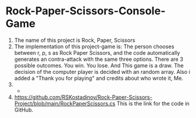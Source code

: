 # Rock-Paper-Scissors-Console-Game
1. The name of this project is Rock, Paper, Scissors
2. The implementation of this project-game is: The person chooses between r, p, s as Rock Paper Scissors, and the code automatically generates an contra-attack with the same three options. There are 3 possible outcomes. You win. You lose. And This game is a draw. The decision of the computer player is decided with an random array. Also i added a "Thank you for playing" and credits about who wrote it, Me.
3. - 
4. https://github.com/RSKostadinov/Rock-Paper-Scissors-Project/blob/main/RockPaperScissors.cs This is the link for the code in GitHub.
